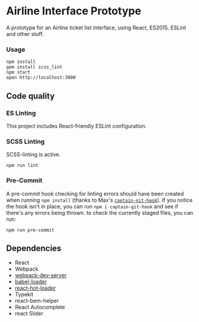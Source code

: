 Airline Interface Prototype
=====================

A prototype for an Airline ticket list interface, using React, ES2015, ESLint and other stuff.

### Usage

```
npm install
gem install scss_lint
npm start
open http://localhost:3000
```

## Code quality

### ES Linting

This project includes React-friendly ESLint configuration.

### SCSS Linting

SCSS-linting is active.

```
npm run lint
```

### Pre-Commit
A pre-commit hook checking for linting errors should have been created when running `npm install` (thanks to Max's [`captain-git-hook`](https://github.com/maxhoffmann/captain-git-hook)). If you notice the hook isn't in place, you can run `npm i captain-git-hook` and see if there's any errors being thrown.
to check the currently staged files, you can run:
```
npm run pre-commit
```

## Dependencies

* React
* Webpack
* [webpack-dev-server](https://github.com/webpack/webpack-dev-server)
* [babel-loader](https://github.com/babel/babel-loader)
* [react-hot-loader](https://github.com/gaearon/react-hot-loader)
* Typekit
* react-bem-helper
* React Autocomplete
* react Slider

